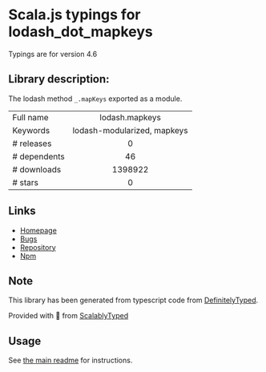 
# Scala.js typings for lodash_dot_mapkeys

Typings are for version 4.6

## Library description:
The lodash method `_.mapKeys` exported as a module.

|                    |                 |
| ------------------ | :-------------: |
| Full name          | lodash.mapkeys |
| Keywords           | lodash-modularized, mapkeys |
| # releases         | 0 |
| # dependents       | 46 |
| # downloads        | 1398922 |
| # stars            | 0 |

## Links
- [Homepage](https://lodash.com/)
- [Bugs](https://github.com/lodash/lodash/issues)
- [Repository](https://github.com/lodash/lodash)
- [Npm](https://www.npmjs.com/package/lodash.mapkeys)
    


## Note
This library has been generated from typescript code from [DefinitelyTyped](https://definitelytyped.org).

Provided with :purple_heart: from [ScalablyTyped](https://github.com/oyvindberg/ScalablyTyped)

## Usage
See [the main readme](../../readme.md) for instructions.


